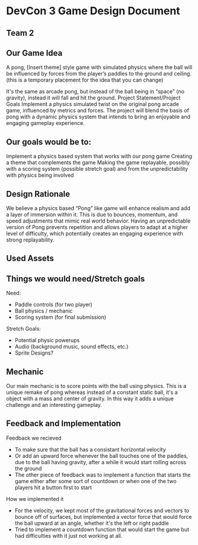 # DevCon 3 Game Design Document
## Team 2

## Our Game Idea
A pong, [Insert theme] style game with simulated physics where the ball will be influenced by forces from the player’s paddles to the ground and ceiling. (this is a temporary placement for the idea that you can change)

It's the same as arcade pong, but instead of the ball being in “space” (no gravity), instead it will fall and hit the ground.
Project Statement/Project Goals
Implement a physics simulated twist on the original pong arcade game, influenced by metrics and forces. The project will blend the basis of pong with a dynamic physics system that intends to bring an enjoyable and engaging gameplay experience. 

## Our goals would be to:
Implement a physics based system that works with our pong game
Creating a theme that complements the game 
Making the game replayable, possibly with a scoring system (possible stretch goal) and from the unpredictability with physics being involved

## Design Rationale 
We believe a physics based “Pong” like game will enhance realism and add a layer of immersion within it. This is due to bounces, momentum, and speed adjustments that mimic real world behavior. Having an unpredictable version of Pong prevents repetition and allows players to adapt at a higher level of difficulty, which potentially creates an engaging experience with strong replayability.   


## Used Assets 


## Things we would need/Stretch goals
Need:
- Paddle controls (for two player)
- Ball physics / mechanic
- Scoring system (for final submission)

Stretch Goals:  
- Potential physic powerups
- Audio (background music, sound effects, etc.)
- Sprite Designs?

## Mechanic 
Our main mechanic is to score points with the ball using physics. This is a unique remake of pong whereas instead of a constant static ball, it's a object with a mass and center of gravity. In this way it adds a unique challenge and an interesting gameplay.

## Feedback and Implementation
Feedback we recieved 
- To make sure that the ball has a consistant horizontal velocity
- Or add an upward force whenever the ball touches one of the paddles, due to the ball having gravity, after a while it would start rolling across the ground
- The other piece of feedback was to implement a function that starts the game either after some sort of countdown or when one of the two players hit a button first to start

How we implemented it
- For the velocity, we kept most of the gravitational forces and vectors to bounce off of surfaces, but implemented a vector force that would force the ball upward at an angle, whether it's the left or right paddle
- Tried to implement a countdown function that would start the game but had difficulties with it just not working at all.

